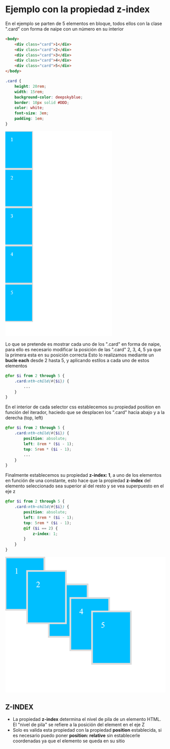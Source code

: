 # Ejemplo con la propiedad z-index

En el ejemplo se parten de 5 elementos en bloque, todos ellos con la clase ".card" con forma de naipe con un número en su interior

```html
<body>
    <div class="card">1</div>
    <div class="card">2</div>
    <div class="card">3</div>
    <div class="card">4</div>
    <div class="card">5</div>
</body>
```

```scss
.card {
    height: 20rem;
    width: 15rem;
    background-color: deepskyblue;
    border: 10px solid #DDD;
    color: white;
    font-size: 3em;
    padding: 1em;
}
```

![01-state](./doc/img/01-state.png)

Lo que se pretende es mostrar cada uno de los ".card" en forma de naipe, para ello es necesario modificar la posición de las ".card" 2, 3, 4, 5 ya que la primera esta en su posición correcta
Esto lo realizamos mediante un **bucle each** desde 2 hasta 5, y aplicando estilos a cada uno de estos elementos

```scss
@for $i from 2 through 5 {
    .card:nth-child(#{$i}) {
        ...
    }
}
```

En el interior de cada selector css establecemos su propiedad position en función del iterador, haciedo que se desplacen los ".card" hacia abajo y a la derecha (top, left)

```scss
@for $i from 2 through 5 {
    .card:nth-child(#{$i}) {
        position: absolute;
        left: 8rem * ($i - 1);
        top: 5rem * ($i - 1);
        ...
    }
}
```

Finalmente establecemos su propiedad **z-index: 1**, a uno de los elementos en función de una constante, esto hace que la propiedad **z-index** del elemento seleccionado sea superior al del resto y se vea superpuesto en el eje z

```scss
@for $i from 2 through 5 {
    .card:nth-child(#{$i}) {
        position: absolute;
        left: 8rem * ($i - 1);
        top: 5rem * ($i - 1);
        @if ($i == 2) {
            z-index: 1;
        }
    }
}
```

![02-state](./doc/img/02-state.png)

## Z-INDEX

- La propiedad **z-index** determina el nivel de pila de un elemento HTML. El "nivel de pila" se refiere a la posición del element en el eje Z
- Solo es valida esta propiedad con la propiedad **position** establecida, si es necesario puedo poner **position: relative** sin establecerle coordenadas ya que el elemento se queda en su sitio
